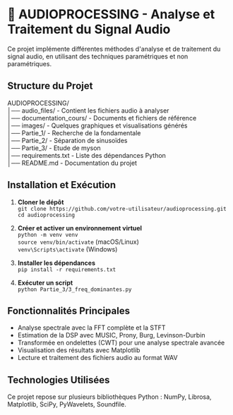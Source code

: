 # 🎵 AUDIOPROCESSING - Analyse et Traitement du Signal Audio

Ce projet implémente différentes méthodes d'analyse et de traitement du signal audio, en utilisant des techniques paramétriques et non paramétriques.

## Structure du Projet

AUDIOPROCESSING/   
│── audio_files/ - Contient les fichiers audio à analyser  
│── documentation_cours/ - Documents et fichiers de référence  
│── images/ - Quelques graphiques et visualisations générés  
│── Partie_1/ - Recherche de la fondamentale  
│── Partie_2/ - Séparation de sinusoïdes    
│── Partie_3/ - Etude de myson  
│── requirements.txt - Liste des dépendances Python  
│── README.md - Documentation du projet  

## Installation et Exécution

1. **Cloner le dépôt**  
   `git clone https://github.com/votre-utilisateur/audioprocessing.git`  
   `cd audioprocessing`  

2. **Créer et activer un environnement virtuel**  
   `python -m venv venv`  
   `source venv/bin/activate` (macOS/Linux)  
   `venv\Scripts\activate` (Windows)  

3. **Installer les dépendances**  
   `pip install -r requirements.txt`  

4. **Exécuter un script**  
   `python Partie_3/3_freq_dominantes.py`  

## Fonctionnalités Principales

- Analyse spectrale avec la FFT complète et la STFT  
- Estimation de la DSP avec MUSIC, Prony, Burg, Levinson-Durbin
- Transformée en ondelettes (CWT) pour une analyse spectrale avancée  
- Visualisation des résultats avec Matplotlib  
- Lecture et traitement des fichiers audio au format WAV  

## Technologies Utilisées

Ce projet repose sur plusieurs bibliothèques Python : NumPy, Librosa, Matplotlib, SciPy, PyWavelets, Soundfile.


